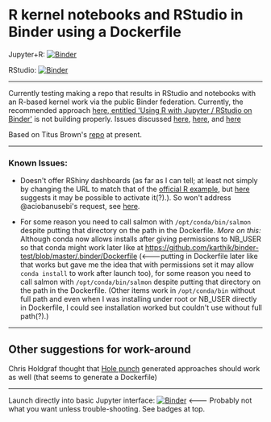 # R kernel notebooks and RStudio in Binder using a Dockerfile

Jupyter+R: [![Binder](http://mybinder.org/badge_logo.svg)](http://mybinder.org/v2/gh/fomightez/janRdockertest/master?filepath=index.ipynb)

RStudio: [![Binder](http://mybinder.org/badge_logo.svg)](http://mybinder.org/v2/gh/fomightez/janRdockertest/master?urlpath=rstudio)


----

Currently testing making a repo that results in RStudio and notebooks with an R-based kernel work via the public Binder federation. Currently, the recommended approach [here, entitled 'Using R with Jupyter / RStudio on Binder'](https://github.com/binder-examples/r) is not building properly. Issues discussed [here](https://discourse.jupyter.org/t/question-about-voila-binder/2981), [here](https://github.com/jupyterhub/mybinder.org-deploy/issues/1308), and [here](https://github.com/jupyter/repo2docker/pull/830)

Based on Titus Brown's [repo](https://github.com/ngs-docs/2020-ggg-298-first-day-rnaseq) at present.

----

### Known Issues:

- Doesn't offer RShiny dashboards (as far as I can tell; at least not simply by changing the URL to match that of the [official R example](https://github.com/binder-examples/r), but [here](https://github.com/rocker-org/binder/issues/14) suggests it may be possible to activate it(?).). So won't address @aciobanusebi's request, see [here](https://discourse.jupyter.org/t/cannot-get-r-project-working/2917/11?u=fomightez).

- For some reason you need to call salmon with `/opt/conda/bin/salmon` despite putting that directory on the path in the Dockerfile.   *More on this:* Although conda now allows installs after giving permissions to NB_USER so that conda might work later like at https://github.com/karthik/binder-test/blob/master/.binder/Dockerfile (<---putting in Dockerfile later like that works but gave me the idea that with permissions set it may allow `conda install` to work after launch too), for some reason you need to call salmon with `/opt/conda/bin/salmon` despite putting that directory on the path in the Dockerfile. (Other items work in `/opt/conda/bin` without full path and even when I was installing under root or NB_USER directly in Dockerfile, I could see installation worked but couldn't use without full path(?).)

--- 

Other suggestions for work-around
---------------------------------

Chris Holdgraf thought that [Hole punch](https://github.com/karthik/holepunch) generated approaches should work as well (that seems to generate a Dockerfile)

----

Launch directly into basic Jupyter interface: [![Binder](https://mybinder.org/badge_logo.svg)](http://mybinder.org/v2/gh/fomightez/janRdockertest/master) <--- Probably not what you want unless trouble-shooting. See badges at top.


